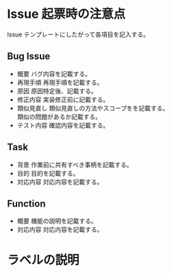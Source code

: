 # Issue 起票時の注意点
Issue テンプレートにしたがって各項目を記入する。
## Bug Issue
* 概要
バグ内容を記載する。
* 再現手順
再現手順を記載する。
* 原因
原因特定後、記載する。
* 修正内容
実装修正前に記載する。
* 類似見直し
類似見直しの方法やスコープをを記載する。  
類似の問題があるか記載する。
* テスト内容
確認内容を記載する。

## Task
* 背景
作業前に共有すべき事柄を記載する。
* 目的
目的を記載する。
* 対応内容
対応内容を記載する。

## Function
* 概要
機能の説明を記載する。
* 対応内容
対応内容を記載する。

# ラベルの説明


